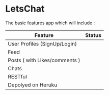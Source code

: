 # LetsChat
The basic features app which will include :

| Feature                     | Status |
|-----------------------------|--------|
|User Profiles (SignUp/Login) ||
|Feed                         ||
|Posts ( with Likes/comments )||
|Chats                        ||
|RESTful                      ||
|Depolyed on Heruku           ||
